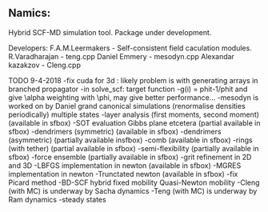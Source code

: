 ## Namics: 

Hybrid SCF-MD simulation tool. Package under development.

Developers: 
F.A.M.Leermakers - Self-consistent field caculation modules.
R.Varadharajan - teng.cpp
Daniel Emmery - mesodyn.cpp
Alexandar kazakzov - Cleng.cpp

TODO 9-4-2018
-fix cuda for 3d : likely problem is with generating arrays in branched propagator
-in solve_scf: target function
	-g(i) = phit-1/phit and give \alpha weighting with \phi, may give better performance...
-mesodyn is worked on by Daniel
	grand canonical simulations (renormalise densities periodically) 
	multiple states
-layer analysis (first moments, second moment) (available in sfbox)
-SOT evaluation Gibbs plane etcetera (partial available in sfbox)
-dendrimers (symmetric) (available in sfbox)
-dendrimers (asymmetric) (partially available insfbox)
-comb (available in sfbox)
-rings (with tether) (partial available in sfbox)
-semi-flexibility (partially available in sfbox)
-force ensemble (partially available in sfbox)
-grit refinement in 2D and 3D
-LBFGS implementation in newton (available in sfbox)
-MGRES implementation in newton
-Trunctated newton  (available in sfbox)
-fix Picard method
-BD-SCF hybrid
	fixed mobility
	Quasi-Newton mobility
-Cleng (with MC) is underway by Sacha
	dynamics
-Teng (with MC) is underway by Ram
	dynamics
-steady states   

